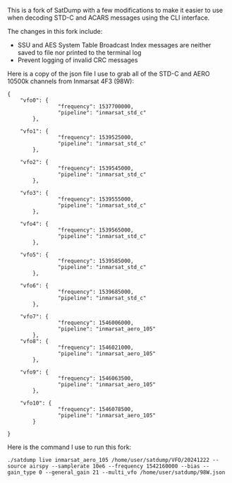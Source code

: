 This is a fork of SatDump with a few modifications to make it easier to use when decoding STD-C and ACARS messages using the CLI interface.  

The changes in this fork include:  
- SSU and AES System Table Broadcast Index messages are neither saved to file nor printed to the terminal log
- Prevent logging of invalid CRC messages

Here is a copy of the json file I use to grab all of the STD-C and AERO 10500k channels from Inmarsat 4F3 (98W):

```
{
	"vfo0": {
                "frequency": 1537700000,
                "pipeline": "inmarsat_std_c"
        },

	"vfo1": {
                "frequency": 1539525000,
                "pipeline": "inmarsat_std_c"
        },

	"vfo2": {
                "frequency": 1539545000,
                "pipeline": "inmarsat_std_c"
        },

	"vfo3": {
                "frequency": 1539555000,
                "pipeline": "inmarsat_std_c"
        },

	"vfo4": {
                "frequency": 1539565000,
                "pipeline": "inmarsat_std_c"
        },

	"vfo5": {
                "frequency": 1539585000,
                "pipeline": "inmarsat_std_c"
        },

	"vfo6": {
                "frequency": 1539685000,
                "pipeline": "inmarsat_std_c"
        },

	"vfo7": {
                "frequency": 1546006000,
                "pipeline": "inmarsat_aero_105"
        },
	"vfo8": {
                "frequency": 1546021000,
                "pipeline": "inmarsat_aero_105"
        },

	"vfo9": {
                "frequency": 1546063500,
                "pipeline": "inmarsat_aero_105"
        },

	"vfo10": {
                "frequency": 1546078500,
                "pipeline": "inmarsat_aero_105"
        }

}

```

Here is the command I use to run this fork:
```
./satdump live inmarsat_aero_105 /home/user/satdump/VFO/20241222 --source airspy --samplerate 10e6 --frequency 1542160000 --bias --gain_type 0 --general_gain 21 --multi_vfo /home/user/satdump/98W.json
```
